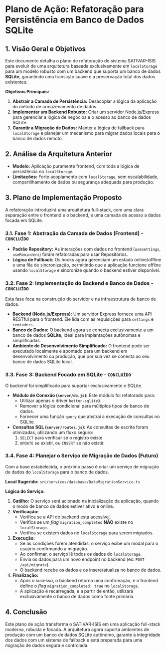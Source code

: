 # Plano de Ação: Refatoração para Persistência em Banco de Dados SQLite

## 1. Visão Geral e Objetivos

Este documento detalha o plano de refatoração do sistema SATIVAR-ISIS para evoluir de uma arquitetura baseada exclusivamente em `localStorage` para um modelo robusto com um backend que suporta um banco de dados **SQLite**, garantindo uma transição suave e a preservação total dos dados existentes.

**Objetivos Principais:**

1.  **Abstrair a Camada de Persistência:** Desacoplar a lógica da aplicação do método de armazenamento de dados.
2.  **Implementar um Backend Robusto:** Criar um servidor Node.js/Express para gerenciar a lógica de negócios e o acesso ao banco de dados SQLite.
3.  **Garantir a Migração de Dados:** Manter a lógica de fallback para `localStorage` e planejar um mecanismo para migrar dados locais para o banco de dados remoto.

## 2. Análise da Arquitetura Anterior

-   **Modelo:** Aplicação puramente frontend, com toda a lógica de persistência no `localStorage`.
-   **Limitações:** Forte acoplamento com `localStorage`, sem escalabilidade, compartilhamento de dados ou segurança adequada para produção.

## 3. Plano de Implementação Proposto

A refatoração introduzirá uma arquitetura full-stack, com uma clara separação entre o frontend e o backend, e uma camada de acesso a dados focada em SQLite.

### 3.1. Fase 1: Abstração da Camada de Dados (Frontend) - `CONCLUÍDO`

-   **Padrão Repository:** As interações com dados no frontend (`useSettings`, `useReminders`) foram refatoradas para usar Repositórios.
-   **Lógica de Fallback:** Os hooks agora gerenciam um estado online/offline e uma fila de sincronização, permitindo que a aplicação funcione offline usando `localStorage` e sincronize quando o backend estiver disponível.

### 3.2. Fase 2: Implementação do Backend e Banco de Dados - `CONCLUÍDO`

Esta fase foca na construção do servidor e na infraestrutura de banco de dados.

-   **Backend (Node.js/Express):** Um servidor Express fornece uma API RESTful para o frontend. Ele lida com as requisições para `settings` e `reminders`.
-   **Banco de Dados:** O backend agora se conecta exclusivamente a um banco de dados **SQLite**, ideal para implantações autônomas e simplificadas.
-   **Ambiente de Desenvolvimento Simplificado:** O frontend pode ser executado localmente e apontado para um backend em desenvolvimento ou produção, que por sua vez se conecta ao seu banco de dados SQLite local.

### 3.3. Fase 3: Backend Focado em SQLite - `CONCLUÍDO`

O backend foi simplificado para suportar exclusivamente o SQLite.

-   **Módulo de Conexão (`server/db.js`):** Este módulo foi refatorado para:
    -   Utilizar apenas o driver `better-sqlite3`.
    -   Remover a lógica condicional para múltiplos tipos de banco de dados.
    -   Fornecer uma função `query` que abstrai a execução de consultas no SQLite.
-   **Consultas SQL (`server/routes.js`):** As consultas de escrita foram otimizadas, utilizando um fluxo seguro:
    1.  `SELECT` para verificar se o registro existe.
    2.  `UPDATE` se existir, ou `INSERT` se não existir.

### 3.4. Fase 4: Planejar o Serviço de Migração de Dados (Futuro)

Com a base estabelecida, o próximo passo é criar um serviço de migração de dados do `localStorage` para o banco de dados.

**Local Sugerido:** `src/services/database/DataMigrationService.ts`

**Lógica do Serviço:**

1.  **Gatilho:** O serviço será acionado na inicialização da aplicação, quando o modo de banco de dados estiver ativo e online.
2.  **Verificação:**
    -   Verifica se a API do backend está acessível.
    -   Verifica se um *flag* `migration_completed` **NÃO** existe no `localStorage`.
    -   Verifica se existem dados no `localStorage` para serem migrados.
3.  **Execução:**
    -   Se as condições forem atendidas, o serviço exibe um modal para o usuário confirmando a migração.
    -   Ao confirmar, o serviço lê todos os dados do `localStorage`.
    -   Envia os dados para um novo endpoint no backend (ex: `POST /api/migrate`).
    -   O backend recebe os dados e os insere/atualiza no banco de dados.
4.  **Finalização:**
    -   Após o sucesso, o backend retorna uma confirmação, e o frontend define o *flag* `migration_completed: true` no `localStorage`.
    -   A aplicação é recarregada, e a partir de então, utilizará exclusivamente o banco de dados como fonte primária.

## 4. Conclusão

Este plano de ação transforma o SATIVAR-ISIS em uma aplicação full-stack moderna, robusta e focada. A arquitetura agora suporta ambientes de produção com um banco de dados SQLite autônomo, garante a integridade dos dados com um sistema de fallback e está preparada para uma migração de dados segura e controlada.